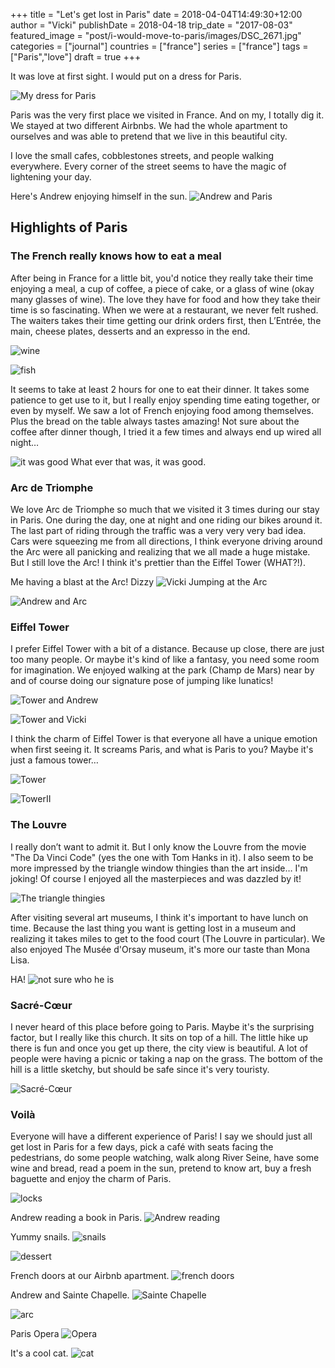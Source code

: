 +++
title = "Let's get lost in Paris"
date = 2018-04-04T14:49:30+12:00
author = "Vicki"
publishDate = 2018-04-18
trip_date = "2017-08-03"
featured_image = "post/i-would-move-to-paris/images/DSC_2671.jpg"
categories = ["journal"]
countries = ["france"]
series = ["france"]
tags = ["Paris","love"]
draft = true
+++

It was love at first sight. I would put on a dress for Paris. <!--more-->

![My dress for Paris](images/DSC_2654.NEF.jpg)

Paris was the very first place we visited in France. And on my, I totally dig it. We stayed at two different Airbnbs. We had the whole apartment to ourselves and was able to pretend that we  live in this beautiful city.

I love the small cafes, cobblestones streets, and people walking everywhere. Every corner of the street seems to have the magic of lightening your day. 

Here's Andrew enjoying himself in the sun. 
![Andrew and Paris](images/DSC_2559.jpg)

## Highlights of Paris

### The French really knows how to eat a meal

After being in France for a little bit, you'd notice they really take their time enjoying a meal, a cup of coffee, a piece of cake, or a glass of wine (okay many glasses of wine). The love they have for food and how they take their time is so fascinating. When we were at a restaurant, we never felt rushed. The waiters takes their time getting our drink orders first, then L’Entrée, the main, cheese plates, desserts and an expresso in the end. 

![wine](images/IMG_2025.jpg)

![fish](images/IMG_2100.jpg)

It seems to take at least 2 hours for one to eat their dinner. It takes some patience to get use to it, but I really enjoy spending time eating together, or even by myself. We saw a lot of French enjoying food among themselves. Plus the bread on the table always tastes amazing! Not sure about the coffee after dinner though, I tried it a few times and always end up wired all night…

![it was good](images/IMG_2112.jpg)
What ever that was, it was good.

### Arc de Triomphe

We love Arc de Triomphe so much that we visited it 3 times during our stay in Paris. One during the day, one at night and one riding our bikes around it. The last part of riding through the traffic was a very very very bad idea. Cars were squeezing me from all directions, I think everyone driving around the Arc were all panicking and realizing that we all made a huge mistake. But I still love the Arc! I think it's prettier than the Eiffel Tower (WHAT?!). 

Me having a blast at the Arc! Dizzy
![Vicki Jumping at the Arc](images/IMG_2231-ANIMATION.gif)

![Andrew and Arc](images/IMG_2230.jpg)

### Eiffel Tower

I prefer Eiffel Tower with a bit of a distance. Because up close, there are just too many people. Or maybe it's kind of like a fantasy, you need some room for imagination. We enjoyed walking at the park (Champ de Mars) near by and of course doing our signature pose of jumping like lunatics! 

![Tower and Andrew](images/DSC_2647.jpg)

![Tower and Vicki](images/DSC_2650.jpg)

I think the charm of Eiffel Tower is that everyone all have a unique emotion when first seeing it. It screams Paris, and what is Paris to you? Maybe it's just a famous tower…

![Tower](images/IMG_2016.jpg)

![TowerII](images/IMG_2218.jpg)
### The Louvre

I really don’t want to admit it. But I only know the Louvre from the movie "The Da Vinci Code" (yes the one with Tom Hanks in it). I also seem to be more impressed by the triangle window thingies than the art inside… I'm joking! Of course I enjoyed all the masterpieces and was dazzled by it! 

![The triangle thingies](images/IMG_1955.jpg)

After visiting several art museums, I think it's important to have lunch on time. Because the last thing you want is getting lost in a museum and realizing it takes miles to get to the food court (The Louvre in particular). We also enjoyed The Musée d'Orsay museum, it's more our taste than Mona Lisa. 

HA!
![not sure who he is](images/IMG_1977.jpg)

### Sacré-Cœur

I never heard of this place before going to Paris. Maybe it's the surprising factor, but I really like this church. It sits on top of a hill. The little hike up there is fun and once you get up there, the city view is beautiful. A lot of people were having a picnic or taking a nap on the grass. The bottom of the hill is a little sketchy, but should be safe since it's very touristy. 

![Sacré-Cœur](images/DSC_2584.jpg)

### Voilà 

Everyone will have a different experience of Paris! I say we should just all get lost in Paris for a few days, pick a café with seats facing the pedestrians, do some people watching, walk along River Seine, have some wine and bread, read a poem in the sun, pretend to know art, buy a  fresh baguette and enjoy the charm of Paris. 

![locks](images/DSC_2552.jpg)

Andrew reading a book in Paris.
![Andrew reading](images/IMG_2241.jpg)

Yummy snails.
![snails](images/IMG_2057.jpg)

![dessert](images/IMG_2193.jpg)

French doors at our Airbnb apartment. 
![french doors](images/IMG_1938.jpg)

Andrew and Sainte Chapelle.
![Sainte Chapelle ](images/Andrew_Paris.gif)

![arc](images/DSC_2671.jpg)

Paris Opera
![Opera](images/DSC_2640.jpg)

It's a cool cat.
![cat](images/IMG_2163.jpg)